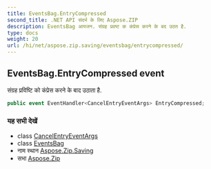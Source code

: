 ```yaml
---
title: EventsBag.EntryCompressed
second_title: .NET API संदर्भ के लिए Aspose.ZIP
description: EventsBag आयजन. संग्रह प्रवष्ट क कंप्रेस करने के बद उठत है.
type: docs
weight: 20
url: /hi/net/aspose.zip.saving/eventsbag/entrycompressed/
---
```

## EventsBag.EntryCompressed event

संग्रह प्रविष्टि को कंप्रेस करने के बाद उठाता है.

```csharp
public event EventHandler<CancelEntryEventArgs> EntryCompressed;
```

### यह सभी देखें

* class [CancelEntryEventArgs](../../../aspose.zip/cancelentryeventargs/)
* class [EventsBag](../)
* नाम स्थान [Aspose.Zip.Saving](../../eventsbag/)
* सभा [Aspose.Zip](../../../)


